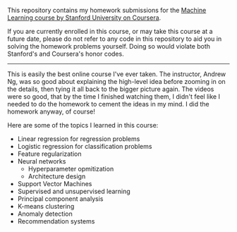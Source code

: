 This repository contains my homework submissions for the [Machine Learning course by Stanford University on Coursera](https://www.coursera.org/learn/machine-learning).

If you are currently enrolled in this course, or may take this course at a future date, please do not refer to any code in this repository to aid you in solving the homework problems yourself. Doing so would violate both Stanford's and Coursera's honor codes.

----

This is easily the best online course I've ever taken. The instructor, Andrew Ng, was so good about explaining the high-level idea before zooming in on the details, then tying it all back to the bigger picture again. The videos were so good, that by the time I finished watching them, I didn't feel like I needed to do the homework to cement the ideas in my mind. I did the homework anyway, of course!

Here are some of the topics I learned in this course:

- Linear regression for regression problems
- Logistic regression for classification problems
- Feature regularization
- Neural networks
    - Hyperparameter opmitization
    - Architecture design
- Support Vector Machines
- Supervised and unsupervised learning
- Principal component analysis
- K-means clustering
- Anomaly detection
- Recommendation systems